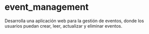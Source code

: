 # event_management
Desarrolla una aplicación web para la gestión de eventos, donde los usuarios puedan crear, leer, actualizar y eliminar eventos.
